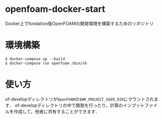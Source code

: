 # openfoam-docker-start
Docker上でfundation版OpenFOAMの開発環境を構築するためのリポジトリ

# 環境構築
``` terminal
$ docker-compose up --build
$ docker-compose run openfoam /bin/sh
```

# 使い方
of-developディレクトリが`OpenFOAM`の`$WM_PROJECT_USER_DIR`にマウントされます．
of-developディレクトリの中で開発を行ったり，計算のインプットファイルを作成して，他者に共有することができます．
